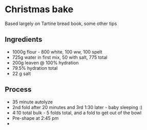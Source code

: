 # Christmas bake
Based largely on Tartine bread book, some other tips

## Ingredients
- 1000g flour - 800 white, 100 ww, 100 spelt
- 725g water in first mix, 50 with salt, 775 total
- 200g leaven @ 100% hydration
- 79.5% hydration total
- 22 g salt

## Process
- 35 minute autolyze
- 2nd fold after 20 minutes and 3rd 1:30 later - baby sleeping :)
- 4:10 total bulk - 5 folds total, and a fold to get out of the bowl
- Pre-shape at 2:45 pm
- 
